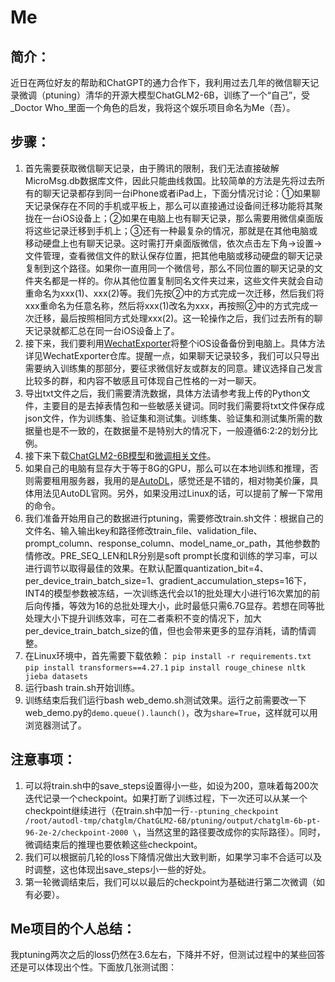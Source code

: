# Me

## 简介：
近日在两位好友的帮助和ChatGPT的通力合作下，我利用过去几年的微信聊天记录微调（ptuning）清华的开源大模型ChatGLM2-6B，训练了一个“自己”，受_Doctor Who_里面一个角色的启发，我将这个娱乐项目命名为Me（吾）。

## 步骤：
1. 首先需要获取微信聊天记录，由于腾讯的限制，我们无法直接破解MicroMsg.db数据库文件，因此只能曲线救国。比较简单的方法是先将过去所有的聊天记录都存到同一台iPhone或者iPad上，下面分情况讨论：①如果聊天记录保存在不同的手机或平板上，那么可以直接通过设备间迁移功能将其聚拢在一台iOS设备上；②如果在电脑上也有聊天记录，那么需要用微信桌面版将这些记录迁移到手机上；③还有一种最复杂的情况，那就是在其他电脑或移动硬盘上也有聊天记录。这时需打开桌面版微信，依次点击左下角→设置→文件管理，查看微信文件的默认保存位置，把其他电脑或移动硬盘的聊天记录复制到这个路径。如果你一直用同一个微信号，那么不同位置的聊天记录的文件夹名都是一样的。你从其他位置复制同名文件夹过来，这些文件夹就会自动重命名为xxx(1)、xxx(2)等。我们先按②中的方式完成一次迁移，然后我们将xxx重命名为任意名称，然后将xxx(1)改名为xxx，再按照②中的方式完成一次迁移，最后按照相同方式处理xxx(2)。这一轮操作之后，我们过去所有的聊天记录就都汇总在同一台iOS设备上了。
2. 接下来，我们要利用[WechatExporter](https://github.com/BlueMatthew/WechatExporter)将整个iOS设备备份到电脑上。具体方法详见WechatExporter仓库。提醒一点，如果聊天记录较多，我们可以只导出需要纳入训练集的那部分，要征求微信好友或群友的同意。建议选择自己发言比较多的群，和内容不敏感且可体现自己性格的一对一聊天。
3. 导出txt文件之后，我们需要清洗数据，具体方法请参考我上传的Python文件，主要目的是去掉表情包和一些敏感关键词。同时我们需要将txt文件保存成json文件，作为训练集、验证集和测试集。训练集、验证集和测试集所需的数据量也是不一致的，在数据量不是特别大的情况下，一般遵循6:2:2的划分比例。
4. 接下来下载[ChatGLM2-6B模型](https://huggingface.co/THUDM/chatglm2-6b/tree/main)和[微调相关文件](https://github.com/THUDM/ChatGLM2-6B/tree/main)。
5. 如果自己的电脑有显存大于等于8G的GPU，那么可以在本地训练和推理，否则需要租用服务器，我用的是[AutoDL](https://www.autodl.com/home)，感觉还是不错的，相对物美价廉，具体用法见AutoDL官网。另外，如果没用过Linux的话，可以提前了解一下常用的命令。
6. 我们准备开始用自己的数据进行ptuning，需要修改train.sh文件：根据自己的文件名、输入输出key和路径修改train_file、validation_file、prompt_column、response_column、model_name_or_path，其他参数酌情修改。PRE_SEQ_LEN和LR分别是soft prompt长度和训练的学习率，可以进行调节以取得最佳的效果。在默认配置quantization_bit=4、per_device_train_batch_size=1、gradient_accumulation_steps=16下，INT4的模型参数被冻结，一次训练迭代会以1的批处理大小进行16次累加的前后向传播，等效为16的总批处理大小，此时最低只需6.7G显存。若想在同等批处理大小下提升训练效率，可在二者乘积不变的情况下，加大per_device_train_batch_size的值，但也会带来更多的显存消耗，请酌情调整。
7. 在Linux环境中，首先需要下载依赖：
   `pip install -r requirements.txt`
   `pip install transformers==4.27.1`
   `pip install rouge_chinese nltk jieba datasets`
8. 运行bash train.sh开始训练。
9. 训练结束后我们运行bash web_demo.sh测试效果。运行之前需要改一下web_demo.py的`demo.queue().launch()`，改为`share=True`，这样就可以用浏览器测试了。

## 注意事项：
1. 可以将train.sh中的save_steps设置得小一些，如设为200，意味着每200次迭代记录一个checkpoint。如果打断了训练过程，下一次还可以从某一个checkpoint继续进行（在train.sh中加一行`--ptuning_checkpoint /root/autodl-tmp/chatglm/ChatGLM2-6B/ptuning/output/chatglm-6b-pt-96-2e-2/checkpoint-2000 \`，当然这里的路径要改成你的实际路径）。同时，微调结束后的推理也要依赖这些checkpoint。
2. 我们可以根据前几轮的loss下降情况做出大致判断，如果学习率不合适可以及时调整，这也体现出save_steps小一些的好处。
3. 第一轮微调结束后，我们可以以最后的checkpoint为基础进行第二次微调（如有必要）。

## Me项目的个人总结：
我ptuning两次之后的loss仍然在3.6左右，下降并不好，但测试过程中的某些回答还是可以体现出个性。下面放几张测试图：



